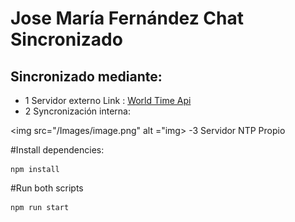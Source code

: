 # Jose María Fernández Chat Sincronizado
## Sincronizado mediante:
- 1 Servidor externo 
Link : [World Time Api](http://worldtimeapi.org/api/timezone/Europe/Madrid)
- 2 Syncronización interna:

<img src="/Images/image.png" alt ="img> 
-3  Servidor NTP Propio

#Install dependencies:
````
npm install
````
#Run both scripts
````
npm run start
````
